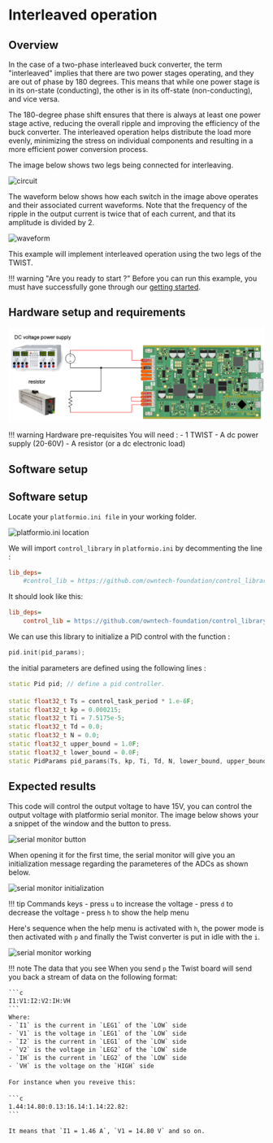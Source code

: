 # Interleaved operation

## Overview

In the case of a two-phase interleaved buck converter, the term "interleaved" implies that there are two power stages operating, and they are out of phase by 180 degrees. This means that while one power stage is in its on-state (conducting), the other is in its off-state (non-conducting), and vice versa.

The 180-degree phase shift ensures that there is always at least one power stage active, reducing the overall ripple and improving the efficiency of the buck converter. The interleaved operation helps distribute the load more evenly, minimizing the stress on individual components and resulting in a more efficient power conversion process.

The image below shows two legs being connected for interleaving. 

![circuit](https://qph.cf2.quoracdn.net/main-qimg-27bbfbbb9466a9f8a6ee4c105a884f26)

The waveform below shows how each switch in the image above operates and their associated current waveforms. Note that the frequency of the ripple in the output current is twice that of each current, and that its amplitude is divided by 2.

![waveform](https://qph.cf2.quoracdn.net/main-qimg-102ebabc9c40d17b58069d02025a0175)

This example will implement interleaved operation using the two legs of the TWIST.

!!! warning "Are you ready to start ?"
    Before you can run this example, you must have successfully gone through our [getting started](https://docs.owntech.org/latest/core/docs/environment_setup/).  


## Hardware setup and requirements

![schema](Image/buck_m.png)

!!! warning Hardware pre-requisites 
    You will need :
    - 1 TWIST
    - A dc power supply (20-60V)
    - A resistor (or a dc electronic load)


## Software setup

## Software setup

Locate your `platformio.ini file` in your working folder.

![platformio.ini location](Image/platformio_ini_location.png)


We will import `control_library` in `platformio.ini` by decommenting the line :

```ini
lib_deps=
    #control_lib = https://github.com/owntech-foundation/control_library.git
```
It should look like this: 

```ini
lib_deps=
    control_lib = https://github.com/owntech-foundation/control_library.git
```

We can use this library to initialize a PID control with the function :

```cpp
pid.init(pid_params);
```

the initial parameters are defined using the following lines :

```cpp
static Pid pid; // define a pid controller.

static float32_t Ts = control_task_period * 1.e-6F;
static float32_t kp = 0.000215;
static float32_t Ti = 7.5175e-5;
static float32_t Td = 0.0;
static float32_t N = 0.0;
static float32_t upper_bound = 1.0F;
static float32_t lower_bound = 0.0F;
static PidParams pid_params(Ts, kp, Ti, Td, N, lower_bound, upper_bound);
```

## Expected results

This code will control the output voltage to have 15V, you can control the output voltage with platformio serial monitor. The image below shows your a snippet of the window and the button to press.

![serial monitor button](Image/serial_monitor_button.png)

When opening it for the first time, the serial monitor will give you an initialization message regarding the parameteres of the ADCs as shown below.  

![serial monitor initialization](Image/serial_monitor_initialization.png)

!!! tip Commands keys
    - press `u` to increase the voltage
    - press `d` to decrease the voltage
    - press `h` to show the help menu

Here's sequence when the help menu is activated with `h`, the power mode is then activated with `p` and finally the Twist converter is put in idle with the `i`. 

![serial monitor working](Image/serial_monitor_operation.gif)

!!! note The data that you see
    When you send `p` the Twist board will send you back a stream of data on the following format: 
    
    ```c 
    I1:V1:I2:V2:IH:VH
    ```
    Where: 
    - `I1` is the current in `LEG1` of the `LOW` side
    - `V1` is the voltage in `LEG1` of the `LOW` side
    - `I2` is the current in `LEG1` of the `LOW` side
    - `V2` is the voltage in `LEG2` of the `LOW` side
    - `IH` is the current in `LEG2` of the `LOW` side
    - `VH` is the voltage on the `HIGH` side

    For instance when you reveive this: 

    ```c 
    1.44:14.80:0.13:16.14:1.14:22.82:
    ```

    It means that `I1 = 1.46 A`, `V1 = 14.80 V` and so on. 



